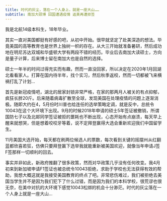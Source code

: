 ```yaml
---
title: 时代的灰尘，落在一个人身上，就是一座大山……
subtitle: 南加大硕博 回国遭遇疫情 返美再遭拒签
---
```

我是北航14级本科生，18年毕业。

其实一直对美国都挺有好感的吧，从初中开始。很早就坚定了赴美深造的想法。毕竟美国的高等教育也是世界上独树一帜的存在。从大三开始就准备暑研，然后成功地在明尼苏达双城和华盛顿大学有两段不错的经历。毕业后去南加大读硕士，方向是量子计算，后来博士留在南加大也是自然的选择。

硕士一年半的时间过得充实而有趣，然而一直没回家，所以决定在2020年1月回湖北看看家人。打算在国内待半年，找个实习，然后秋季返校，然而一切都被飞来横祸打乱了计划…

首先是新冠疫情吧，湖北的居家封锁非常严格，在家的那两月人被关的有点抑郁，疯狂长胖20斤。后来随着病毒扩散至全球，发现美国在处理疫情的问题上逐渐消极。随即大约在4，5月份时川普也给连任的选举策略定调，就是反中，总统令10043在这个大环境下出现。9月的时候2018年申请的硕士5年签证被撤销，所谓国防七子以及北邮同学签证被拒的噩耗也不断出现，心态开始有点崩溃，每天早上醒来就想哭，但是想着咬咬牙等着，说不定拜登赢得大选会重新欢迎我们中国留学生。

11月美国大选开始，每天都在刷两位候选人的票数，每次看到关键的摇摆州从红翻蓝都欣喜若狂，仿佛只要拜登赢下选举我就能重新被美国欢迎，就像当年申请J签F签那样一切顺利的回去。

事实并非如此，新政府推翻了很多政策，然而对华政策几乎没有任何改变。我4月初来到新加坡申请F1签证也被总统令10043拒绝，求助于学校也无法获得有效的帮助，我想大概这就是我接受美国教育的终点了吧。非常悲伤难过，我们被拒绝去美国当学生并不是因为我们犯下了什么过错，而是因为我们的本科学校，很荒谬也很无奈，在美中对抗的大环境下感觉10043松绑的机会十分渺茫。时代的灰尘落在一个人身上就是一座大山…